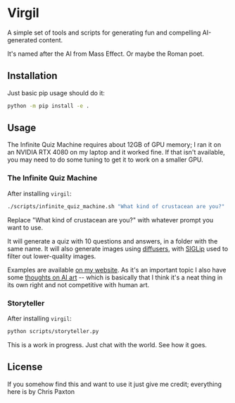 # Virgil

A simple set of tools and scripts for generating fun and compelling AI-generated content.

It's named after the AI from Mass Effect. Or maybe the Roman poet.


## Installation

Just basic pip usage should do it:
```bash
python -m pip install -e .
```

## Usage

The Infinite Quiz Machine requires about 12GB of GPU memory; I ran it on an NVIDIA RTX 4080 on my laptop and it worked fine. If that isn't available, you may need to do some tuning to get it to work on a smaller GPU.

### The Infinite Quiz Machine

After installing `virgil`:
```bash
./scripts/infinite_quiz_machine.sh "What kind of crustacean are you?"
```

Replace "What kind of crustacean are you?" with whatever prompt you want to use.

It will generate a quiz with 10 questions and answers, in a folder with the same name. It will also generate images using [diffusers](https://huggingface.co/docs/diffusers/en/index), with [SIGLip](https://huggingface.co/docs/transformers/en/model_doc/siglip) used to filter out lower-quality images.

Examples are available [on my website](https://cpaxton.github.io/quiz/). As it's an important topic I also have some [thoughts on AI art](https://itcanthink.substack.com/p/off-topic-what-role-for-ai-in-the) -- which is basically that I think it's a neat thing in its own right and not competitive with human art.

### Storyteller

After installing `virgil`:
```bash
python scripts/storyteller.py
```

This is a work in progress. Just chat with the world. See how it goes.

## License

If you somehow find this and want to use it just give me credit; everything here is by Chris Paxton
